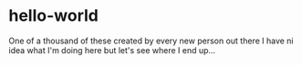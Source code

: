 # hello-world
One of a thousand of these created by every new person out there
I have ni idea what I'm doing here but let's see where I end up...
